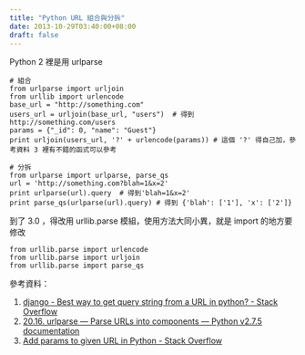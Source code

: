 ```yaml
---
title: "Python URL 組合與分拆"
date: 2013-10-29T03:40:00+08:00
draft: false
---
```

Python 2 裡是用 urlparse

```
# 組合
from urlparse import urljoin
from urllib import urlencode
base_url = "http://something.com"
users_url = urljoin(base_url, "users")  # 得到 http://something.com/users
params = {"_id": 0, "name": "Guest"}
print urljoin(users_url, '?' + urlencode(params)) # 這個 '?' 得自己加，參考資料 3 裡有不錯的函式可以參考
```

```
# 分拆
from urlparse import urlparse, parse_qs
url = 'http://something.com?blah=1&x=2'
print urlparse(url).query  # 得到'blah=1&x=2'
print parse_qs(urlparse(url).query) # 得到 {'blah': ['1'], 'x': ['2']}
```

到了 3.0 ，得改用 urllib.parse 模組，使用方法大同小異，就是 import 的地方要修改
```
from urllib.parse import urlencode
from urllib.parse import urljoin
from urllib.parse import parse_qs
```

參考資料：
1. [django - Best way to get query string from a URL in python? - Stack Overflow](http://stackoverflow.com/questions/11280948/best-way-to-get-query-string-from-a-url-in-python "django - Best way to get query string from a URL in python? - Stack Overflow")
2. [20.16. urlparse — Parse URLs into components — Python v2.7.5 documentation](http://docs.python.org/2/library/urlparse.html "20.16. urlparse — Parse URLs into components — Python v2.7.5 documentation")
3. [Add params to given URL in Python - Stack Overflow](http://stackoverflow.com/questions/2506379/add-params-to-given-url-in-python "Add params to given URL in Python - Stack Overflow")
 